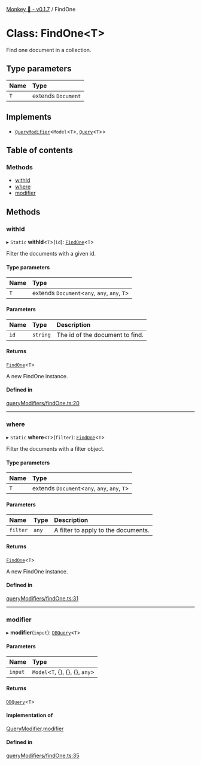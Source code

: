 [Monkey 🐒 - v0.1.7](../README.md) / FindOne

# Class: FindOne<T\>

Find one document in a collection.

## Type parameters

| Name | Type |
| :------ | :------ |
| `T` | extends `Document` |

## Implements

- [`QueryModifier`](../interfaces/QueryModifier.md)<`Model`<`T`\>, [`Query`](../interfaces/Query.md)<`T`\>\>

## Table of contents

### Methods

- [withId](FindOne.md#withid)
- [where](FindOne.md#where)
- [modifier](FindOne.md#modifier)

## Methods

### withId

▸ `Static` **withId**<`T`\>(`id`): [`FindOne`](FindOne.md)<`T`\>

Filter the documents with a given id.

#### Type parameters

| Name | Type |
| :------ | :------ |
| `T` | extends `Document`<`any`, `any`, `any`, `T`\> |

#### Parameters

| Name | Type | Description |
| :------ | :------ | :------ |
| `id` | `string` | The id of the document to find. |

#### Returns

[`FindOne`](FindOne.md)<`T`\>

A new FindOne instance.

#### Defined in

[queryModifiers/findOne.ts:20](https://github.com/bpisano/monkey/blob/4b4580e/src/queryModifiers/findOne.ts#L20)

___

### where

▸ `Static` **where**<`T`\>(`filter`): [`FindOne`](FindOne.md)<`T`\>

Filter the documents with a filter object.

#### Type parameters

| Name | Type |
| :------ | :------ |
| `T` | extends `Document`<`any`, `any`, `any`, `T`\> |

#### Parameters

| Name | Type | Description |
| :------ | :------ | :------ |
| `filter` | `any` | A filter to apply to the documents. |

#### Returns

[`FindOne`](FindOne.md)<`T`\>

A new FindOne instance.

#### Defined in

[queryModifiers/findOne.ts:31](https://github.com/bpisano/monkey/blob/4b4580e/src/queryModifiers/findOne.ts#L31)

___

### modifier

▸ **modifier**(`input`): [`DBQuery`](DBQuery.md)<`T`\>

#### Parameters

| Name | Type |
| :------ | :------ |
| `input` | `Model`<`T`, {}, {}, {}, `any`\> |

#### Returns

[`DBQuery`](DBQuery.md)<`T`\>

#### Implementation of

[QueryModifier](../interfaces/QueryModifier.md).[modifier](../interfaces/QueryModifier.md#modifier)

#### Defined in

[queryModifiers/findOne.ts:35](https://github.com/bpisano/monkey/blob/4b4580e/src/queryModifiers/findOne.ts#L35)
